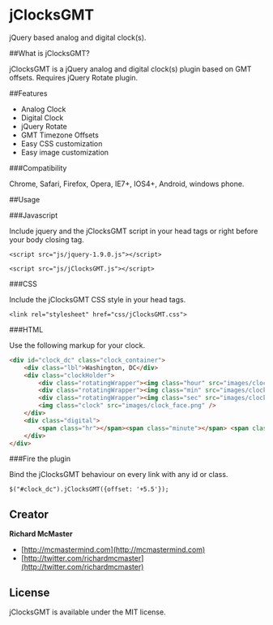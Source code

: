 jClocksGMT
================================

jQuery based analog and digital clock(s).

##What is jClocksGMT?

jClocksGMT is a jQuery analog and digital clock(s) plugin based on GMT offsets. Requires jQuery Rotate plugin.

##Features

- Analog Clock
- Digital Clock
- jQuery Rotate
- GMT Timezone Offsets
- Easy CSS customization
- Easy image customization

###Compatibility

Chrome, Safari, Firefox, Opera, IE7+, IOS4+, Android, windows phone.

##Usage

###Javascript

Include jquery and the jClocksGMT script in your head tags or right before your body closing tag.

`<script src="js/jquery-1.9.0.js"></script>`

`<script src="js/jClocksGMT.js"></script>`

###CSS

Include the jClocksGMT CSS style in your head tags.

`<link rel="stylesheet" href="css/jClocksGMT.css">`

###HTML

Use the following markup for your clock.

```html
<div id="clock_dc" class="clock_container">
    <div class="lbl">Washington, DC</div>
    <div class="clockHolder">
        <div class="rotatingWrapper"><img class="hour" src="images/clock_hour.png" /></div>
        <div class="rotatingWrapper"><img class="min" src="images/clock_min.png" /></div>
        <div class="rotatingWrapper"><img class="sec" src="images/clock_sec.png" /></div>
        <img class="clock" src="images/clock_face.png" />
    </div> 
    <div class="digital">
        <span class="hr"></span><span class="minute"></span> <span class="period"></span>
    </div>
</div>
```

###Fire the plugin

Bind the jClocksGMT behaviour on every link with any id or class.

`$("#clock_dc").jClocksGMT({offset: '+5.5'});`

## Creator

**Richard McMaster**

+ [http://mcmastermind.com](http://mcmastermind.com)
+ [http://twitter.com/richardmcmaster](http://twitter.com/richardmcmaster)

## License

jClocksGMT is available under the MIT license.
